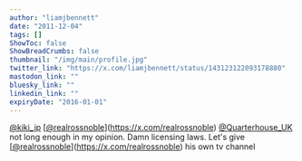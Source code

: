 ```yaml
---
author: "liamjbennett"
date: "2011-12-04"
tags: []
ShowToc: false
ShowBreadCrumbs: false
thumbnail: "/img/main/profile.jpg"
twitter_link: "https://x.com/liamjbennett/status/143123122093178880"
mastodon_link: ""
bluesky_link: ""
linkedin_link: ""
expiryDate: "2016-01-01"
---
```


[@kiki_jp](https://x.com/kiki_jp) [[@realrossnoble](https://x.com/realrossnoble)](https://x.com/realrossnoble) [@Quarterhouse_UK](https://x.com/Quarterhouse_UK) not long enough in my opinion. Damn licensing laws. Let's give [[@realrossnoble](https://x.com/realrossnoble)](https://x.com/realrossnoble) his own tv channel

